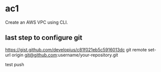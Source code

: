 # ac1
Create an AWS VPC using CLI.

## last step to configure git
https://gist.github.com/developius/c81f021eb5c5916013dc
git remote set-url origin git@github.com:username/your-repository.git

test push

